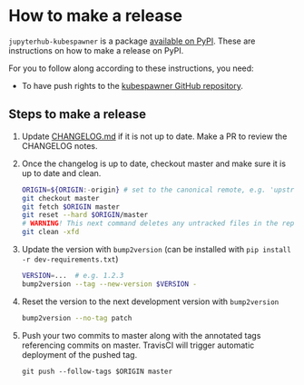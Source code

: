 # How to make a release

`jupyterhub-kubespawner` is a package [available on
PyPI](https://pypi.org/project/jupyterhub-kubespawner/). These are instructions
on how to make a release on PyPI.

For you to follow along according to these instructions, you need:
- To have push rights to the [kubespawner GitHub
  repository](https://github.com/jupyterhub/kubespawner).

## Steps to make a release

1. Update [CHANGELOG.md](CHANGELOG.md) if it is not up to date. Make a PR to
   review the CHANGELOG notes.

1. Once the changelog is up to date, checkout master and make sure it is up to date and clean.

   ```bash
   ORIGIN=${ORIGIN:-origin} # set to the canonical remote, e.g. 'upstream' if 'origin' is not the official repo
   git checkout master
   git fetch $ORIGIN master
   git reset --hard $ORIGIN/master
   # WARNING! This next command deletes any untracked files in the repo
   git clean -xfd
   ```

1. Update the version with `bump2version` (can be installed with `pip install -r dev-requirements.txt`)

   ```bash
   VERSION=...  # e.g. 1.2.3
   bump2version --tag --new-version $VERSION -
   ```

1. Reset the version to the next development version with `bump2version`

   ```bash
   bump2version --no-tag patch
   ```

1. Push your two commits to master along with the annotated tags referencing
   commits on master. TravisCI will trigger automatic deployment of the pushed
   tag.

   ```
   git push --follow-tags $ORIGIN master
   ```
